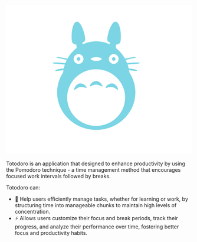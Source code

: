 ![# Totodoro Application](docs/logo/app_icon.png)

Totodoro is an application that designed to enhance productivity by using the Pomodoro technique - a time management method that encourages focused work intervals followed by breaks.

Totodoro can:
- 🚀 Help users efficiently manage tasks, whether for 
learning or work, by structuring time into manageable chunks to maintain 
high levels of concentration.
- ⚡️ Allows users customize their focus and break periods, 
track their progress, and analyze their performance over time, fostering better focus and productivity habits.